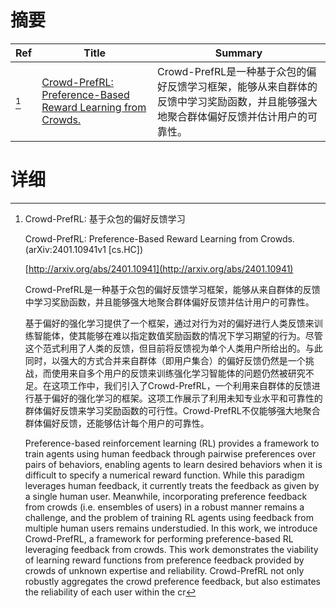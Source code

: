 # 摘要

| Ref | Title | Summary |
| --- | --- | --- |
| [^1] | [Crowd-PrefRL: Preference-Based Reward Learning from Crowds.](http://arxiv.org/abs/2401.10941) | Crowd-PrefRL是一种基于众包的偏好反馈学习框架，能够从来自群体的反馈中学习奖励函数，并且能够强大地聚合群体偏好反馈并估计用户的可靠性。 |

# 详细

[^1]: Crowd-PrefRL: 基于众包的偏好反馈学习

    Crowd-PrefRL: Preference-Based Reward Learning from Crowds. (arXiv:2401.10941v1 [cs.HC])

    [http://arxiv.org/abs/2401.10941](http://arxiv.org/abs/2401.10941)

    Crowd-PrefRL是一种基于众包的偏好反馈学习框架，能够从来自群体的反馈中学习奖励函数，并且能够强大地聚合群体偏好反馈并估计用户的可靠性。

    

    基于偏好的强化学习提供了一个框架，通过对行为对的偏好进行人类反馈来训练智能体，使其能够在难以指定数值奖励函数的情况下学习期望的行为。尽管这个范式利用了人类的反馈，但目前将反馈视为单个人类用户所给出的。与此同时，以强大的方式合并来自群体（即用户集合）的偏好反馈仍然是一个挑战，而使用来自多个用户的反馈来训练强化学习智能体的问题仍然被研究不足。在这项工作中，我们引入了Crowd-PrefRL，一个利用来自群体的反馈进行基于偏好的强化学习的框架。这项工作展示了利用未知专业水平和可靠性的群体偏好反馈来学习奖励函数的可行性。Crowd-PrefRL不仅能够强大地聚合群体偏好反馈，还能够估计每个用户的可靠性。

    Preference-based reinforcement learning (RL) provides a framework to train agents using human feedback through pairwise preferences over pairs of behaviors, enabling agents to learn desired behaviors when it is difficult to specify a numerical reward function. While this paradigm leverages human feedback, it currently treats the feedback as given by a single human user. Meanwhile, incorporating preference feedback from crowds (i.e. ensembles of users) in a robust manner remains a challenge, and the problem of training RL agents using feedback from multiple human users remains understudied. In this work, we introduce Crowd-PrefRL, a framework for performing preference-based RL leveraging feedback from crowds. This work demonstrates the viability of learning reward functions from preference feedback provided by crowds of unknown expertise and reliability. Crowd-PrefRL not only robustly aggregates the crowd preference feedback, but also estimates the reliability of each user within the cr
    

